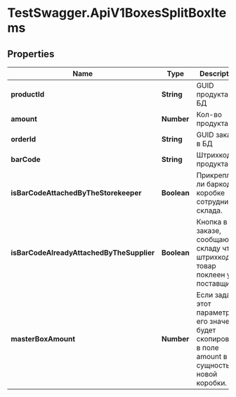 # TestSwagger.ApiV1BoxesSplitBoxItems

## Properties

Name | Type | Description | Notes
------------ | ------------- | ------------- | -------------
**productId** | **String** | GUID продукта в БД | 
**amount** | **Number** | Кол-во продукта | 
**orderId** | **String** | GUID заказа в БД | 
**barCode** | **String** | Штрихкод продукта | [optional] 
**isBarCodeAttachedByTheStorekeeper** | **Boolean** | Прикреплен ли баркод к коробке сотрудником склада. | [optional] 
**isBarCodeAlreadyAttachedByTheSupplier** | **Boolean** | Кнопка в заказе, сообщающая складу что штрихкод на товар поклеен у поставщика. | [optional] 
**masterBoxAmount** | **Number** | Если задан этот параметр, то его значение будет скопировано в поле amount в сущность новой коробки. | [optional] 


